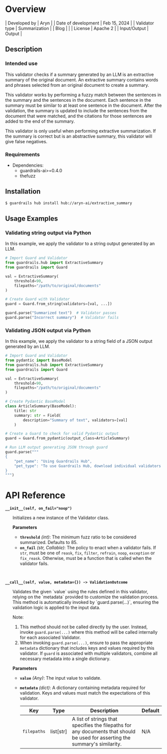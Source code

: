 # Overview

| Developed by | Aryn |
| Date of development | Feb 15, 2024 |
| Validator type | Summarization |
| Blog |  |
| License | Apache 2 |
| Input/Output | Output |

## Description

### Intended use
This validator checks if a summary generated by an LLM is an extractive summary of the original document. An extractive summary contains words and phrases selected from an original document to create a summary.

This validator works by performing a fuzzy match between the sentences in the summary and the sentences in the document. Each sentence in the summary must be similar to at least one sentence in the document. After the validation, the summary is updated to include the sentences from the document that were matched, and the citations for those sentences are added to the end of the summary.

This validator is only useful when performing extractive summarization. If the summary is correct but is an abstractive summary, this validator will give false negatives.

### Requirements

* Dependencies:
	- guardrails-ai>=0.4.0
    - thefuzz

## Installation

```bash
$ guardrails hub install hub://aryn-ai/extractive_summary
```

## Usage Examples

### Validating string output via Python

In this example, we apply the validator to a string output generated by an LLM.

```python
# Import Guard and Validator
from guardrails.hub import ExtractiveSummary
from guardrails import Guard

val = ExtractiveSummary(
    threshold=90,
    filepaths="/path/to/original/documents"
)

# Create Guard with Validator
guard = Guard.from_string(validators=[val, ...])

guard.parse("Summarized text")  # Validator passes
guard.parse("Incorrect summary")  # Validator fails
```

### Validating JSON output via Python

In this example, we apply the validator to a string field of a JSON output generated by an LLM.

```python
# Import Guard and Validator
from pydantic import BaseModel
from guardrails.hub import ExtractiveSummary
from guardrails import Guard

val = ExtractiveSummary(
    threshold=90,
    filepaths="/path/to/original/documents"
)

# Create Pydantic BaseModel
class ArticleSummary(BaseModel):
    title: str
    summary: str = Field(
        description="Summary of text", validators=[val]
    )

# Create a Guard to check for valid Pydantic output
guard = Guard.from_pydantic(output_class=ArticleSummary)

# Run LLM output generating JSON through guard
guard.parse("""
{
    "pet_name": "Using Guardrails Hub",
    "pet_type": "To use Guardrails Hub, download individual validators using the CLI and compose them together into guards."
}
""")
```

# API Reference

**`__init__(self, on_fail="noop")`**
<ul>
Initializes a new instance of the Validator class.

**Parameters**
- **`threshold`** *(int)*: The minimum fuzz ratio to be considered summarized.  Defaults to 85.
- **`on_fail`** *(str, Callable)*: The policy to enact when a validator fails. If `str`, must be one of `reask`, `fix`, `filter`, `refrain`, `noop`, `exception` or `fix_reask`. Otherwise, must be a function that is called when the validator fails.
</ul>
<br/>

**`__call__(self, value, metadata={}) -> ValidationOutcome`**
<ul>
Validates the given `value` using the rules defined in this validator, relying on the `metadata` provided to customize the validation process. This method is automatically invoked by `guard.parse(...)`, ensuring the validation logic is applied to the input data.

Note:

1. This method should not be called directly by the user. Instead, invoke `guard.parse(...)` where this method will be called internally for each associated Validator.
2. When invoking `guard.parse(...)`, ensure to pass the appropriate `metadata` dictionary that includes keys and values required by this validator. If `guard` is associated with multiple validators, combine all necessary metadata into a single dictionary.

**Parameters**
- **`value`** *(Any)*: The input value to validate.
- **`metadata`** *(dict)*: A dictionary containing metadata required for validation. Keys and values must match the expectations of this validator.
    
    
    | Key | Type | Description | Default |
    | --- | --- | --- | --- |
    | `filepaths` | list[str] | A list of strings that specifies the filepaths for any documents that should be used for asserting the summary's similarity. | N/A |
</ul>
